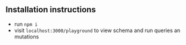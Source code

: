 ## Installation instructions

- run `npm i`
- visit `localhost:3000/playground` to view schema and run queries an mutations
